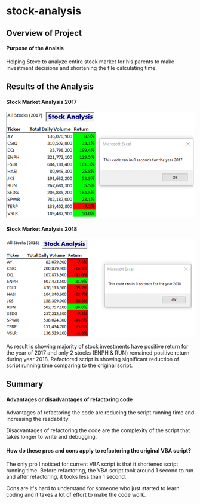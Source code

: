 # stock-analysis

## Overview of Project

#### Purpose of the Analsis
Helping Steve to analyze entire stock market for his parents to make investment decisions and shortening the file calculating time.

## Results of the Analysis

#### Stock Market Analysis 2017

![Stock Analysis 2017](https://github.com/emmagao1/stock-analysis/blob/master/Stock%20Analysis%202017.png)

#### Stock Market Analysis 2018

![Stock Analysis 2018](https://github.com/emmagao1/stock-analysis/blob/master/Stock%20Analysis%202018.png)


As result is showing majority of stock investments have positive return for the year of 2017 and only 2 stocks (ENPH & RUN) remained positive return during year 2018. Refactored script is showing significant reduction of script running time comparing to the original script.

## Summary

#### Advantages or disadvantages of refactoring code

Advantages of refactoring the code are reducing the script running time and increasing the readability. 

Disacvantages of refactoring the code are the complexity of the script that takes longer to write and debugging.  

#### How do these pros and cons apply to refactoring the original VBA script?

The only pro I noticed for current VBA script is that it shortened script running time. Before refactoring, the VBA script took around 1 second to run and after refactoring, it tooks less than 1 second.

Cons are it's hard to understand for someone who just started to learn coding and it takes a lot of effort to make the code work.
